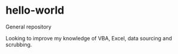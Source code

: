 # hello-world
General repository

Looking to improve my knowledge of VBA, Excel, data sourcing and scrubbing.
